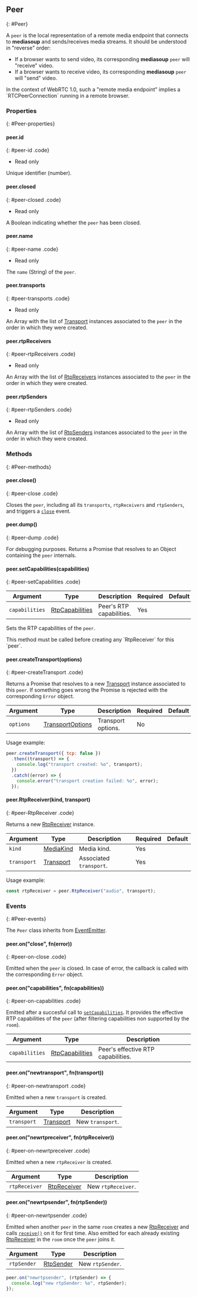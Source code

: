 ## Peer
{: #Peer}

A `peer` is the local representation of a remote media endpoint that connects to **mediasoup** and sends/receives media streams. It should be understood in "reverse" order: 

* If a browser wants to send video, its corresponding **mediasoup** `peer` will "receive" video.
* If a browser wants to receive video, its corresponding **mediasoup** `peer` will "send" video.

<div markdown="1" class="note">
In the context of WebRTC 1.0, such a "remote media endpoint" implies a `RTCPeerConnection` running in a remote browser.
</div>


### Properties
{: #Peer-properties}

<section markdown="1">

#### peer.id
{: #peer-id .code}

* Read only

Unique identifier (number).

#### peer.closed
{: #peer-closed .code}

* Read only

A Boolean indicating whether the `peer` has been closed.

#### peer.name
{: #peer-name .code}

* Read only

The `name` (String) of the `peer`.

#### peer.transports
{: #peer-transports .code}

* Read only

An Array with the list of [Transport](#Transport) instances associated to the `peer` in the order in which they were created.

#### peer.rtpReceivers
{: #peer-rtpReceivers .code}

* Read only

An Array with the list of [RtpReceivers](#RtpReceiver) instances associated to the `peer` in the order in which they were created.

#### peer.rtpSenders
{: #peer-rtpSenders .code}

* Read only

An Array with the list of [RtpSenders](#RtpSender) instances associated to the `peer` in the order in which they were created.

</section>


### Methods
{: #Peer-methods}

<section markdown="1">

#### peer.close()
{: #peer-close .code}

Closes the `peer`, including all its `transports`, `rtpReceivers` and `rtpSenders`, and triggers a [`close`](#peer-on-close) event.

#### peer.dump()
{: #peer-dump .code}

For debugging purposes. Returns a Promise that resolves to an Object containing the `peer` internals.

#### peer.setCapabilities(capabilities)
{: #peer-setCapabilities .code}

<div markdown="1" class="table-wrapper L3">

Argument   | Type    | Description | Required | Default 
---------- | ------- | ----------- | -------- | ----------
`capabilities` | [RtpCapabilities](#RtpDictionaries-RtpCapabilities) | Peer's RTP capabilities. | Yes |

</div>

Sets the RTP capabilities of the `peer`.

<div markdown="1" class="note warn">
This method must be called before creating any  `RtpReceiver` for this `peer`.
</div>


#### peer.createTransport(options)
{: #peer-createTransport .code}

Returns a Promise that resolves to a new [Transport](#Transport) instance associated to this `peer`. If something goes wrong the Promise is rejected with the corresponding `Error` object. 

<div markdown="1" class="table-wrapper L3">

Argument   | Type    | Description | Required | Default 
---------- | ------- | ----------- | -------- | ----------
`options`  | [TransportOptions](#Transport-TransportOptions) | Transport options. | No |

</div>

Usage example:

```javascript
peer.createTransport({ tcp: false })
  .then((transport) => {
    console.log("transport created: %o", transport);
  })
  .catch((error) => {
    console.error("transport creation failed: %o", error);
  });
```

#### peer.RtpReceiver(kind, transport)
{: #peer-RtpReceiver .code}

Returns a new [RtpReceiver](#RtpReceiver) instance.

<div markdown="1" class="table-wrapper L3">

Argument    | Type    | Description | Required | Default 
----------- | ------- | ----------- | -------- | ----------
`kind`      | [MediaKind](#RtpDictionaries-MediaKind) | Media kind. | Yes |
`transport` | [Transport](#Transport) | Associated `transport`. | Yes |

</div>

Usage example:

```javascript
const rtpReceiver = peer.RtpReceiver("audio", transport);
```

</section>


### Events
{: #Peer-events}

The `Peer` class inherits from [EventEmitter](https://nodejs.org/api/events.html#events_class_eventemitter).

<section markdown="1">

#### peer.on("close", fn(error))
{: #peer-on-close .code}

Emitted when the `peer` is closed. In case of error, the callback is called with the corresponding `Error` object.

#### peer.on("capabilities", fn(capabilities))
{: #peer-on-capabilities .code}

Emitted after a succesful call to [`setCapabilities`](#peer-setCapabilities). It provides the effective RTP capabilities of the `peer` (after filtering capabilities non supported by the `room`).

<div markdown="1" class="table-wrapper L3">

Argument     | Type    | Description   
------------ | ------- | ----------------
`capabilities` | [RtpCapabilities](#RtpDictionaries-RtpCapabilities) | Peer's effective RTP capabilities. | Yes |

</div>

#### peer.on("newtransport", fn(transport))
{: #peer-on-newtransport .code}

Emitted when a new `transport` is created.

<div markdown="1" class="table-wrapper L3">

Argument | Type    | Description   
-------- | ------- | ----------------
`transport` | [Transport](#Transport) | New `transport`.

</div>

#### peer.on("newrtpreceiver", fn(rtpReceiver))
{: #peer-on-newrtpreceiver .code}

Emitted when a new `rtpReceiver` is created.

<div markdown="1" class="table-wrapper L3">

Argument     | Type    | Description   
------------ | ------- | ----------------
`rtpReceiver` | [RtpReceiver](#RtpReceiver) | New `rtpReceiver`.

</div>

#### peer.on("newrtpsender", fn(rtpSender))
{: #peer-on-newrtpsender .code}

Emitted when another `peer` in the same `room` creates a new [RtpReceiver](#RtpReceiver) and calls [`receive()`](#rtpReceiver-receive) on it for first time. Also emitted for each already existing [RtpReceiver](#RtpReceiver) in the `room` once the `peer` joins it.

<div markdown="1" class="table-wrapper L3">

Argument     | Type    | Description   
------------ | ------- | ----------------
`rtpSender` | [RtpSender](#RtpSender) | New `rtpSender`.

</div>

```javascript
peer.on("newrtpsender", (rtpSender) => {
  console.log("new rtpSender: %o", rtpSender);
});
```

</section>

